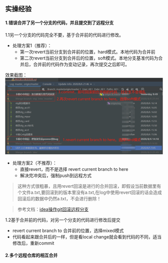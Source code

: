 ## 实操经验

#### 1.错误合并了另一个分支的代码，并且提交到了远程分支
1.1另一个分支的代码完全不要，基于合并前的代码进行修改。
- 处理方案1（推荐）：
    - 第一次revert当前分支到合并前的位置，hard模式。本地代码为合并前
    - 第二次revert当前分支到合并后的位置，soft模式。本地分支基准代码为合并后，合并前的代码作为变动记录，再次提交之后即可。

效果截图：![实操1](image/错误合并分支代码回滚实操1.png)

- 处理方案2（不推荐）：
    - 直接revert，而不是选择 revert current branch to here
    - 解决完冲突后，强制push到远程方式
> 这种方式很粗暴，且用revert回滚是进行的合并回滚，即假设当前数据里有个文件a.txt,要回滚到的版本里没有a.txt,在log中使用revert回滚的话会造成回滚后的数据中仍然a.txt，不会进行删除！

> 参考文档：[idea操作git回滚远程分支](https://blog.csdn.net/weixin_44647371/article/details/88142371)


1.2基于合并前的代码，对另一个分支的代码进行修改后提交
- revert current branch to 合并前的位置，选择mixed模式
- 代码看起来跟合并后的一样，但是看local change就会看到代码的不同，适当修改后，重新commit

#### 2.多个远程仓库的相互合并



